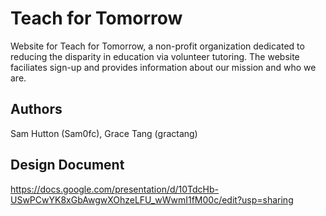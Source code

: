 # Teach for Tomorrow
Website for Teach for Tomorrow, a non-profit organization dedicated to reducing the disparity in education via volunteer tutoring. The website faciliates sign-up and provides information about our mission and who we are.

## Authors
Sam Hutton (Sam0fc), Grace Tang (gractang) 

## Design Document
https://docs.google.com/presentation/d/10TdcHb-USwPCwYK8xGbAwgwXOhzeLFU_wWwmI1fM00c/edit?usp=sharing
